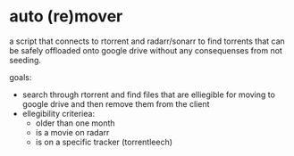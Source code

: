 # auto (re)mover

a script that connects to rtorrent and radarr/sonarr to find torrents that can be safely offloaded onto google drive without any consequenses from not seeding.

goals:

- search through rtorrent and find files that are elliegible for moving to google drive and then remove them from the client
- ellegibility criteriea:
  - older than one month
  - is a movie on radarr
  - is on a specific tracker (torrentleech)
